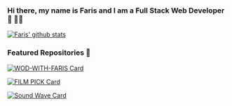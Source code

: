 ### Hi there, my name is Faris and I am a Full Stack Web Developer 👋 👨‍💻

[![Faris' github stats](https://github-readme-stats.vercel.app/api?username=farisaziz12&count_private=true&show_icons=true&theme=dark)](https://github.com/farisaziz12)

### Featured Repositories 👾

[![WOD-WITH-FARIS Card](https://github-readme-stats.vercel.app/api/pin/?username=farisaziz12&repo=wod_with_faris_frontend&theme=dark)](https://github.com/farisaziz12/wod_with_faris_frontend)

[![FILM PICK Card](https://github-readme-stats.vercel.app/api/pin/?username=farisaziz12&repo=film_pick_skill&theme=dark)](https://github.com/farisaziz12/film_pick_skill)

[![Sound Wave Card](https://github-readme-stats.vercel.app/api/pin/?username=farisaziz12&repo=sound_wave&theme=dark)](https://github.com/farisaziz12/sound_wave)

<!--
**farisaziz12/farisaziz12** is a ✨ _special_ ✨ repository because its `README.md` (this file) appears on your GitHub profile.

Here are some ideas to get you started:

- 🔭 I’m currently working on ...
- 🌱 I’m currently learning ...
- 👯 I’m looking to collaborate on ...
- 🤔 I’m looking for help with ...
- 💬 Ask me about ...
- 📫 How to reach me: ...
- 😄 Pronouns: ...
- ⚡ Fun fact: ...
-->
